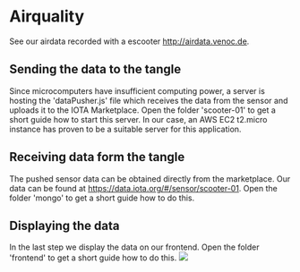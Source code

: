 # Airquality
See our airdata recorded with a escooter http://airdata.venoc.de.
## Sending the data to the tangle
Since microcomputers have insufficient computing power, a server is hosting the 'dataPusher.js' file which receives the data from the sensor and uploads it to the IOTA Marketplace.
Open the folder 'scooter-01' to get a short guide how to start this server.
In our case, an AWS EC2 t2.micro instance has proven to be a suitable server for this application.
## Receiving data form the tangle
The pushed sensor data can be obtained directly from the marketplace.
Our data can be found at https://data.iota.org/#/sensor/scooter-01.
Open the folder 'mongo' to get a short guide how to do this.
## Displaying the data
In the last step we display the data on our frontend.
Open the folder 'frontend' to get a short guide how to do this.
![](frontend.png)
